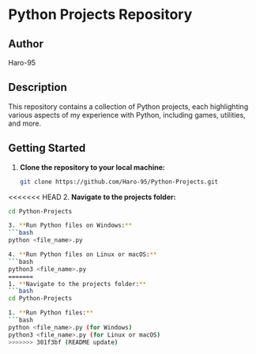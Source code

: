 # Python Projects Repository

## Author

Haro-95

## Description

This repository contains a collection of Python projects, each highlighting various aspects of my experience with Python, including games, utilities, and more.

## Getting Started

1. **Clone the repository to your local machine:**
   ```bash
   git clone https://github.com/Haro-95/Python-Projects.git

<<<<<<< HEAD
2. **Navigate to the projects folder:**
   ```bash
   cd Python-Projects

3. **Run Python files on Windows:**
   ```bash
   python <file_name>.py

4. **Run Python files on Linux or macOS:**
   ```bash
   python3 <file_name>.py
=======
1. **Navigate to the projects folder:**
   ```bash
   cd Python-Projects

1. **Run Python files:**
   ```bash
   python <file_name>.py (for Windows)
   python3 <file_name>.py (for Linux or macOS)
>>>>>>> 301f3bf (README update)

